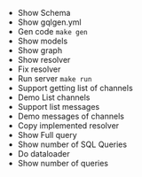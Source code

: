 * Show Schema
* Show gqlgen.yml
* Gen code `make gen`
* Show models
* Show graph
* Show resolver
* Fix resolver
* Run server `make run`
* Support getting list of channels
* Demo List channels
* Support list messages
* Demo messages of channels
* Copy implemented resolver
* Show Full query
* Show number of SQL Queries
* Do dataloader
* Show number of queries